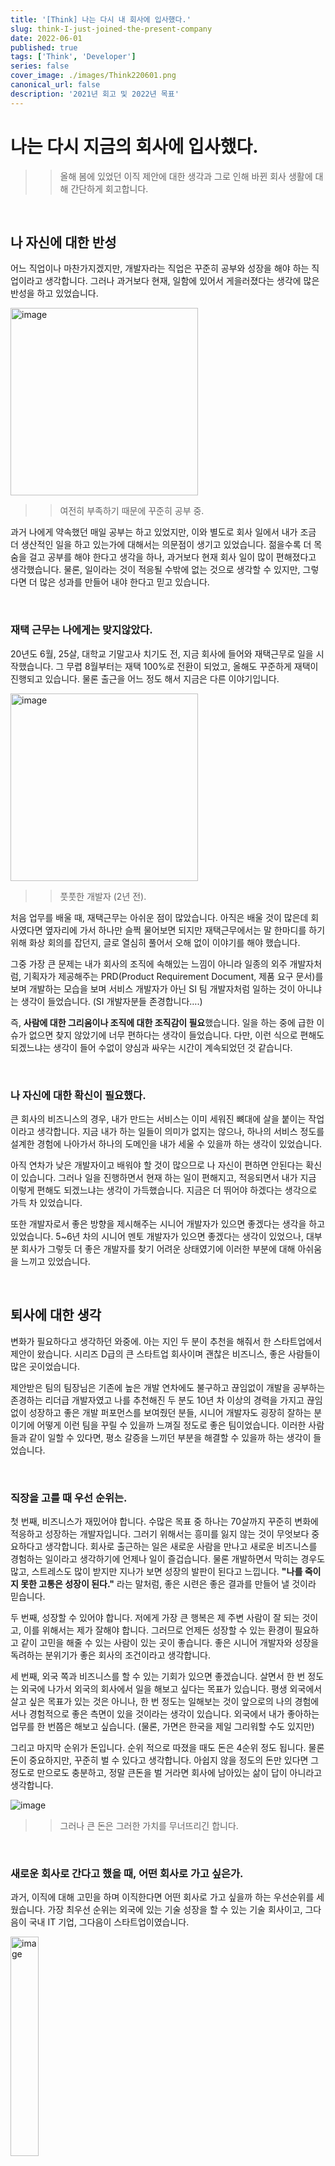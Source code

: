 ```yaml
---
title: '[Think] 나는 다시 내 회사에 입사했다.'
slug: think-I-just-joined-the-present-company
date: 2022-06-01
published: true
tags: ['Think', 'Developer']
series: false
cover_image: ./images/Think220601.png
canonical_url: false
description: '2021년 회고 및 2022년 목표'
---
```


# 나는 다시 지금의 회사에 입사했다.

>> 올해 봄에 있었던 이직 제안에 대한 생각과 그로 인해 바뀐 회사 생활에 대해 간단하게 회고합니다.

<br/>

## 나 자신에 대한 반성

어느 직업이나 마찬가지겠지만, 개발자라는 직업은 꾸준히 공부와 성장을 해야 하는 직업이라고 생각합니다. 그러나 과거보다 현재, 일함에 있어서 게을러졌다는 생각에 많은 반성을 하고 있었습니다.

<img width="300" alt="image" src="https://user-images.githubusercontent.com/42582516/172510626-a98de7f0-18b7-4c1e-b21a-41ecf2b602f3.png">

>> 여전히 부족하기 때문에 꾸준히 공부 중.

과거 나에게 약속했던 매일 공부는 하고 있었지만, 이와 별도로 회사 일에서 내가 조금 더 생산적인 일을 하고 있는가에 대해서는 의문점이 생기고 있었습니다. 젊을수록 더 목숨을 걸고 공부를 해야 한다고 생각을 하나, 과거보다 현재 회사 일이 많이 편해졌다고 생각했습니다. 물론, 일이라는 것이 적응될 수밖에 없는 것으로 생각할 수 있지만, 그렇다면 더 많은 성과를 만들어 내야 한다고 믿고 있습니다.

<br/>

### 재택 근무는 나에게는 맞지않았다.

20년도 6월, 25살, 대학교 기말고사 치기도 전, 지금 회사에 들어와 재택근무로 일을 시작했습니다. 그 무렵 8월부터는 재택 100%로 전환이 되었고, 올해도 꾸준하게 재택이 진행되고 있습니다. 물론 출근을 어느 정도 해서 지금은 다른 이야기입니다.

<img width="300" alt="image" src="https://user-images.githubusercontent.com/42582516/174442888-d6ba1042-4fea-475d-b77c-31af0062c4c9.png">

>> 풋풋한 개발자 (2년 전).

처음 업무를 배울 때, 재택근무는 아쉬운 점이 많았습니다. 아직은 배울 것이 많은데 회사였다면 옆자리에 가서 하나만 슬쩍 물어보면 되지만 재택근무에서는 말 한마디를 하기 위해 화상 회의를 잡던지, 글로 열심히 풀어서 오해 없이 이야기를 해야 했습니다.

그중 가장 큰 문제는 내가 회사의 조직에 속해있는 느낌이 아니라 일종의 외주 개발자처럼, 기획자가 제공해주는 PRD(Product Requirement Document, 제품 요구 문서)를 보며 개발하는 모습을 보며 서비스 개발자가 아닌 SI 팀 개발자처럼 일하는 것이 아니냐는 생각이 들었습니다. (SI 개발자분들 존경합니다….)

즉, **사람에 대한 그리움이나 조직에 대한 조직감이 필요**했습니다. 일을 하는 중에 급한 이슈가 없으면 찾지 않았기에 너무 편하다는 생각이 들었습니다. 다만, 이런 식으로 편해도 되겠느냐는 생각이 들어 수없이 양심과 싸우는 시간이 계속되었던 것 같습니다.

<br/>

### 나 자신에 대한 확신이 필요했다.

큰 회사의 비즈니스의 경우, 내가 만드는 서비스는 이미 세워진 뼈대에 살을 붙이는 작업이라고 생각합니다. 지금 내가 하는 일들이 의미가 없지는 않으나, 하나의 서비스 정도를 설계한 경험에 나아가서 하나의 도메인을 내가 세울 수 있을까 하는 생각이 있었습니다.

아직 연차가 낮은 개발자이고 배워야 할 것이 많으므로 나 자신이 편하면 안된다는 확신이 있습니다. 그러나 일을 진행하면서 현재 하는 일이 편해지고, 적응되면서 내가 지금 이렇게 편해도 되겠느냐는 생각이 가득했습니다. 지금은 더 뛰어야 하겠다는 생각으로 가득 차 있었습니다.

또한 개발자로서 좋은 방향을 제시해주는 시니어 개발자가 있으면 좋겠다는 생각을 하고 있었습니다. 5~6년 차의 시니어 멘토 개발자가 있으면 좋겠다는 생각이 있었으나, 대부분 회사가 그렇듯 더 좋은 개발자를 찾기 어려운 상태였기에 이러한 부분에 대해 아쉬움을 느끼고 있었습니다.

<br/>

## 퇴사에 대한 생각

변화가 필요하다고 생각하던 와중에. 아는 지인 두 분이 추천을 해줘서 한 스타트업에서 제안이 왔습니다. 시리즈 D급의 큰 스타트업 회사이며 괜찮은 비즈니스, 좋은 사람들이 많은 곳이었습니다.

제안받은 팀의 팀장님은 기존에 높은 개발 연차에도 불구하고 끊임없이 개발을 공부하는 존경하는 리더급 개발자였고 나를 추천해진 두 분도 10년 차 이상의 경력을 가지고 끊임없이 성장하고 좋은 개발 퍼포먼스를 보여줬던 분들, 시니어 개발자도 굉장히 잘하는 분이기에 어떻게 이런 팀을 꾸릴 수 있을까 느껴질 정도로 좋은 팀이었습니다. 이러한 사람들과 같이 일할 수 있다면, 평소 갈증을 느끼던 부분을 해결할 수 있을까 하는 생각이 들었습니다.

<br/>

### 직장을 고를 때 우선 순위는.

첫 번째, 비즈니스가 재밌어야 합니다. 수많은 목표 중 하나는 70살까지 꾸준히 변화에 적응하고 성장하는 개발자입니다. 그러기 위해서는 흥미를 잃지 않는 것이 무엇보다 중요하다고 생각합니다. 회사로 출근하는 일은 새로운 사람을 만나고 새로운 비즈니스를 경험하는 일이라고 생각하기에 언제나 일이 즐겁습니다. 물론 개발하면서 막히는 경우도 많고, 스트레스도 많이 받지만 지나가 보면 성장의 발판이 된다고 느낍니다. **"나를 죽이지 못한 고통은 성장이 된다."** 라는 말처럼, 좋은 시련은 좋은 결과를 만들어 낼 것이라 믿습니다.

두 번째, 성장할 수 있어야 합니다. 저에게 가장 큰 행복은 제 주변 사람이 잘 되는 것이고, 이를 위해서는 제가 잘해야 합니다. 그러므로 언제든 성장할 수 있는 환경이 필요하고 같이 고민을 해줄 수 있는 사람이 있는 곳이 좋습니다. 좋은 시니어 개발자와 성장을 독려하는 분위기가 좋은 회사의 조건이라고 생각합니다.

세 번째, 외국 쪽과 비즈니스를 할 수 있는 기회가 있으면 좋겠습니다. 살면서 한 번 정도는 외국에 나가서 외국의 회사에서 일을 해보고 싶다는 목표가 있습니다. 평생 외국에서 살고 싶은 목표가 있는 것은 아니나, 한 번 정도는 일해보는 것이 앞으로의 나의 경험에서나 경험적으로 좋은 측면이 있을 것이라는 생각이 있습니다. 외국에서 내가 좋아하는 업무를 한 번쯤은 해보고 싶습니다. (물론, 가면은 한국을 제일 그리워할 수도 있지만)

그리고 마지막 순위가 돈입니다. 순위 적으로 따졌을 때도 돈은 4순위 정도 됩니다. 물론 돈이 중요하지만, 꾸준히 벌 수 있다고 생각합니다. 아쉽지 않을 정도의 돈만 있다면 그 정도로 만으로도 충분하고, 정말 큰돈을 벌 거라면 회사에 남아있는 삶이 답이 아니라고 생각합니다.

![image](https://user-images.githubusercontent.com/42582516/174430703-56a32339-ac4f-4b4c-bdf8-cbb3d49969c7.png)

>> 그러나 큰 돈은 그러한 가치를 무너뜨리긴 합니다.

<br/>

### 새로운 회사로 간다고 했을 때, 어떤 회사로 가고 싶은가.

과거, 이직에 대해 고민을 하며 이직한다면 어떤 회사로 가고 싶을까 하는 우선순위를 세웠습니다. 가장 최우선 순위는 외국에 있는 기술 성장을 할 수 있는 기술 회사이고, 그다음이 국내 IT 기업, 그다음이 스타트업이였습니다.


<img width="30%" alt="image" src="https://user-images.githubusercontent.com/42582516/174429635-dbd1a30e-7067-4668-b923-20a580a4feb3.png">

>> 물론 위에 회사면 절하면서 갑니다.

여기서 제안이 온 회사는 스타트업이라는 기준이었고, 미국 쪽 사업을 핵심으로 하는 회사이기 때문에 특히 마음에 들었습니다. 그리고 미국에 보내서 하는 워크숍이나 여러 의사소통을 영어로 하므로 성장을 할 수 있는 기회가 있는 회사라 판단했습니다. 이직했을 때, 장점은 다음과 같다고 판단했습니다.

첫 번째는 뼈대를 세울 수 있는 경험입니다. 제안이 온 팀에서 이야기를 들었을 때, 구성이 되어 있는 부분이 없기에 처음부터 세울 수 있다는 이야기를 들었을 때 그 부분이 매력이었습니다.

두 번째는 팀 자체에 대한 신뢰였습니다. 몇 분은 같이 일을 해본 경험이 있고, 몇 분은 잘하는 것으로 이미 알고 있던 분이라 같이 일을 해본다면 좋은 성장을 그릴 수 있었습니다.

세 번 째는 메인 서비스 자체는 외국을 준비하기 때문에 어느 정도 일하면서 영어 능력을 기를 수 있다고 판단되었습니다. 특히, 미국 워크숍이나 통역관 등이 있는 부분이 흥미로웠습니다. 다만, 해당 신규 서비스의 방향이 플랫폼이기 때문에 그 부분이 외국의 비즈니스와는 괴리가 있을 수 있다고 판단했습니다.

돈도 나름 많이 줬습니다. 이 정도의 연차에서, 내 실력에서 이 정도 받아도 될까 하는 돈이었습니다.

이러한 장점들을 고려하고, 긴 고민 끝에 회사에 퇴사를 이야기했습니다. 퇴사는 칼집 속의 칼 같기에 확신을 하고 뽑아야 하는데, 이때는 대략 90% 정도의 확신을 하고 뽑았던 것 같습니다.

<br/>

## 왜 퇴사를 하지 않았는가.


### 퇴사를 이야기하고서.

퇴사 이후, 면담을 7번 정도 진행했습니다. 팀장님이랑 두 번, 실장님이랑 두 번, 본부장님과 한번, 기획 쪽 팀장님과 실장님과 한 번씩 면담을 진행하며 짧은 2년의 개발자의 삶을 되돌아보는 과정을 가졌습니다.

<img width="500" alt="image" src="https://user-images.githubusercontent.com/42582516/174429844-6d535e29-c22b-4750-848b-c320a3eb8cc4.png">

>> 개인 깃, 회사 깃은 비밀. 다음 글에서 공유하겠습니다.

<br/>

### 변화와 위기 속에 기회가 생긴다.

이직을 생각하고 있을 때, 사수님도 비슷한 시기에 나가려고 하는 것을 알았습니다. 회사에서 하는 도메인을 지금까지는 두 명이 처리하고 있고, 인증이나 로그인 쪽도 담당하기 때문에 서비스의 윤활유 역할을 하는데 둘 다 나가는 상황이 오면 어느 정도 회사에서는 손해가 있는 상황이었습니다. 다만 이러한 부분이 퇴사를 결정할 때 고려할 측면이 아니라는 것을 잘 알고 있습니다.

그러나, 사수님이 나가게 되면 팀에서 저보다 오래 있었던 사람은 팀장님만 남게 되는 것이고 이러한 변화가 저에게 기회가 될 수 있다고 생각했습니다. 경력으로 가는 길은 어느 정도의 자기 색을 만드는 과정이라고 생각합니다. 이러한 변화는 저에게 기회가 올 것으로 생각했고, 회사의 서비스를 만들면서 나의 색을 통해서 회사와 저 스스로 성장을 할 수 있는 기회라고 판단했습니다.

비즈니스 적으로 더 해보고 싶은 부분이 많았습니다. 기업에서 중요한 부분은 비즈니스라고 생각합니다. 개인적으로 생각하는 개발자가 회사에서 중요한 부분을 비율로 따지면 비즈니스가 60%, 개발이 20%, 의사소통이 20% 정도라고 생각할 정도로 비즈니스를 중요하게 생각합니다. 그리고 저 또한 개발보다는 비즈니스를 좋아합니다. 기술적으로 더 성장할 좋은 회사가 많지만, 비즈니스로 이러한 기회에서 내 의견을 피력하며 큰 비즈니스를 만들 기회는 거의 없다고 생각했습니다. 이러한 비즈니스 경험을 내가 체득하지 못하고 떠난다면 아쉬울 것으로 판단했습니다. 현재 시점의 회사는 극심한 변화의 순간이라고 판단했고, 최근의 매각이슈가 끝나고 내부 정리가 끝나고 더 나은 방향으로 갈 수 있는 중요한 갈림길이라고 판단했습니다. 이러한 변화는 저에게 기회라고 믿습니다.

<img width="600" alt="image" src="https://user-images.githubusercontent.com/42582516/174429752-35fca5b1-0e94-46c1-b52b-3d2d3aebe9af.JPG">

>> 취미 활동인 유화, 글이 길어서 잠시 환기.

회사에서 내 색을 만들어가는 과정에서 그 부분의 마무리를 만들고 싶었습니다. 회사에 와서 업무시간 외에 따로 투자하여 기술 블로그를 런칭시키고 현재는 활성화 관련하여 리드하고 있으며 코딩 테스트 출제 위원이나, 문화적으로 좋은 방향을 제시하고 있습니다. 이러한 부분이 현재 어느 정도 자리를 잡고 있고 더 나아갈 방향이 있어서 책임감을 느끼고 끝을 보고 싶었습니다.

개발자로서 끊임없이 배우고, 더 좋은 비즈니스를 만들 수 있는 사람이 되는 것이 목표이기 때문에 너무 급하게 가지 말자는 생각을 되뇌고 있습니다. 꾸준함을 통해서 마지막에는 성과를 만드는 사람이 되는 것을 목표로 하고 있습니다. 부족한 실력으로 시작했으나 끝에서는 창대하기를 바라기 때문에 성장과 발전을 최우선으로 지향하고 있습니다. 최근 사회 분위기가 직업의 가치가 의미가 퇴색해지고 주변에 수많은 사람이 이직을 하고, 위기감을 느끼는 상황이지만 남들과 비교하지 않고 저의 길을 가기로 했습니다.

회사에서도 많은 피드백, 더 재미있는 비즈니스를 제공해주는 약속을 받았습니다. 물론, 누군가는 그거를 믿냐고 이야기할 수 있지만 제가 만드는 그 비즈니스가 최고의 비즈니스가 되도록 하는 것은 저의 노력과 능력이라고 생각합니다. 그렇기에 아쉬움이 없습니다.

**도망친 곳에 천국은 없다.** 내가 지금 나간다면 도전이 아니라 도망이 될 것 같다고 판단되었습니다. 진짜 눈물 흘릴 정도로 최선을 다해보고 아쉬움이 없을 때까지 해보고 싶습니다.

<img width="600" alt="image" src="https://user-images.githubusercontent.com/42582516/174430392-7fb36c83-8fb7-430c-86a5-ab64a55dacfd.JPG">

>> 천국이랑 제일 가까운 곳

<br/>

## 나는 그래서 이렇게 일한다.

업무 스크럼을 늘렸습니다. 가장 큰 목적은 "우리는 같이 일하는 사람이다."입니다. 신입으로서, 회사에 처음 왔을 때 혼자라는 느낌의 큰 아쉬움이 있었기 때문에 새로 들어온 사람들이 그러한 느낌을 받지 않았으면 이라는 생각이 들었습니다. 팀이라는 조직이라는 느낌을 못 준다면 사람들이 퇴사한다는 책을 읽은 적이 있습니다. 이러한 부분에서 팀장님과 많은 이야기를 했고, 어느 정도의 시행착오를 만들며 성장하고 있습니다. 다만, 스크럼이 일을 위한 일이 되지 않도록, 서로에게 부담을 주지 않도록 가장 많이 신경을 쓰고 있습니다. 같이 일하며 서로 도울 수 있는 자리가 되도록 노력하고 있습니다. (받아들이는 뜻에서는 어떨지 모르겠지만, 팀에서 사실 나이로는 가장 막내이기 때문에 더 편하게 의견을 피력할 수 있는 게 장점입니다.)

기획자와 주간 회의를 새로 만들었습니다. 좋은 서비스를 만들 수 있도록 서로의 방향성을 합치는 새로운 회의를 만들었습니다. 그러한 자리에서 기존에 있었던 문제이지만 이를 일정상의 이유로 밀려진 업무들, 기획자가 원래의 일인 기획이 아니라 반복 업무로 인해 시간이 뺏기고 있는 고질적인 문제들 등을 모아서 같이 해결할 수 있는 자리입니다. 회사에서 중요한 것은 비즈니스고, 이를 도와주는 역할이 개발자라고 생각합니다. 개발자로서 다른 사람들이 더 잘할 수 있도록 노력해야 하며 반복적이고 의미 없는 시간을 없애주는 역할도 개발자의 역할이라고 생각합니다. 그렇기에 야근하더라도 해야 하는 일이라 이해되면, 언제든 할 수 있습니다.

남기로 했을 때, 다른 분들에게 한 약속이 있습니다. **이제부터는 노력하는 과정이 아니라, 성과로 증명해야 하는 순간이 온 것 같다. 그리고 그러한 부분에서 방향이 이상하다면 언제든 꾸짖음과 피드백을 달라라고 이야기했습니다.** 매일 성장을 하여 그런 사람이 되기를 간절히 바랍니다. 그러한 부분을 통해 주변 사람들이 더 성공할 수 있도록 좋은 사람이 되고 싶습니다.